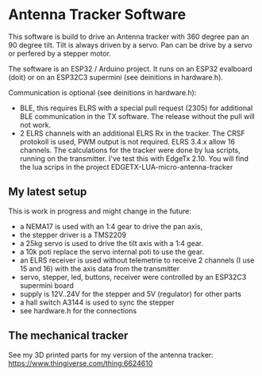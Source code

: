 # Antenna Tracker Software

This software is build to drive an Antenna tracker with 360 degree pan an 90 degree tilt. 
Tilt is always driven by a servo. Pan can be drive by a servo or perfered by a stepper motor.

The software is an ESP32 / Arduino project. It runs on an ESP32 evalboard (doit) or on an ESP32C3 supermini (see deinitions in hardware.h).

Communication is optional (see deinitions in hardware.h):
- BLE, this requires ELRS with a special pull request (2305) for additional BLE communication in the TX software. The release without the pull will not work.
- 2 ELRS channels with an additional ELRS Rx in the tracker. The CRSF protokoll is used, PWM output is not required. ELRS 3.4.x allow 16 channels. The calculations for the tracker were done by lua scripts, running on the transmitter. I've test this with EdgeTx 2.10. You will find the lua scrips in the project EDGETX-LUA-micro-antenna-tracker 

## My latest setup

This is work in progress and might change in the future:
- a NEMA17 is used with an 1:4 gear to drive the pan axis, 
- the stepper driver is a TMS2209
- a 25kg servo is used to drive the tilt axis with a 1:4 gear.
- a 10k poti replace the servo internal poti to use the gear.
- an ELRS receiver is used without telemetrie to receive 2 channels (I use 15 and 16) with the axis data from the transmitter
- servo, stepper, led, buttons, receiver were controlled by an ESP32C3 supermini board
- supply is 12V..24V for the stepper and 5V (regulator) for other parts
- a hall switch A3144 is used to sync the stepper
- see hardware.h for the connections


## The mechanical tracker

See my 3D printed parts for my version of the antenna tracker: 
https://www.thingiverse.com/thing:6624610

